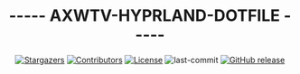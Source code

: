 <div align="center">

# ----- AXWTV-HYPRLAND-DOTFILE -----

<a href="https://github.com/D3Ext/aesthetic-wallpapers/stargazers">
    <img alt="Stargazers" src="https://img.shields.io/github/stars/AXWTV/Hyprland-DotFiles?style=for-the-badge&logo=starship&color=89b4fa&logoColor=D9E0EE&labelColor=302D41"></a>
  <a href="https://github.com/AXWTV/Hyprland-DotFiles/graphs/contributors">
    <img alt="Contributors" src="https://img.shields.io/github/contributors/AXWTV/Hyprland-DotFiles?style=for-the-badge&logo=gitbook&color=89b4fa&logoColor=D9E0EE&labelColor=302D41"></a>
  <a href="https://lbesson.mit-license.org/">
    <img alt="License" src="https://img.shields.io/badge/License-MIT-blue.svg?style=for-the-badge&color=89b4fa&logoColor=D9E0EE&labelColor=302D41"></a>
  <a herf="https://github.com/AXWTV/Hyprland-DotFiles/commits/main">
    <img alt="last-commit" src="https://img.shields.io/github/last-commit/AXWTV/Hyprland-DotFiles?style=for-the-badge&color=89b4fa&logo=github&logoColor=D9E0EE&labelColor=302D41"></a> 
  <a href="https://github.com/AXWTV/Hyprland-DotFiles/releases/latest">
    <img alt="GitHub release" src="https://img.shields.io/github/v/release/AXWTV/Hyprland-DotFiles?style=for-the-badge&color=89b4fa&logo=github&logoColor=D9E0EE&labelColor=302D41"></a>

<br/>
</div>


